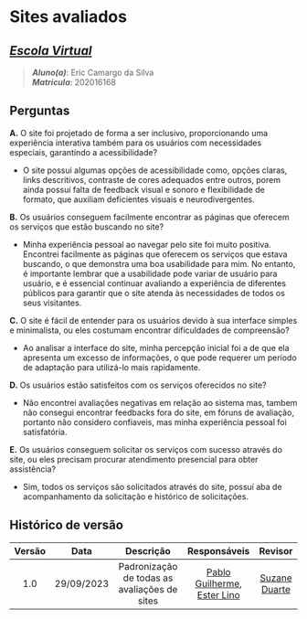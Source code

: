 # **Sites avaliados**

## [_Escola Virtual_](https://www.escolavirtual.gov.br/)

> **_Aluno(a)_**: Eric Camargo da Silva  
> **_Matricula_**: 202016168

## **Perguntas**

**A.** O site foi projetado de forma a ser inclusivo, proporcionando uma experiência interativa também para os usuários com necessidades especiais, garantindo a acessibilidade?

- O site possui algumas opções de acessibilidade como, opções claras, links descritivos, contraste de cores adequados entre outros, porem ainda possuí falta de feedback visual e sonoro e flexibilidade de formato, que auxiliam deficientes visuais e neurodivergentes.

**B.** Os usuários conseguem facilmente encontrar as páginas que oferecem os serviços que estão buscando no site?

- Minha experiência pessoal ao navegar pelo site foi muito positiva. Encontrei facilmente as páginas que oferecem os serviços que estava buscando, o que demonstra uma boa usabilidade para mim. No entanto, é importante lembrar que a usabilidade pode variar de usuário para usuário, e é essencial continuar avaliando a experiência de diferentes públicos para garantir que o site atenda às necessidades de todos os seus visitantes.

**C.** O site é fácil de entender para os usuários devido à sua interface simples e minimalista, ou eles costumam encontrar dificuldades de compreensão?

- Ao analisar a interface do site, minha percepção inicial foi a de que ela apresenta um excesso de informações, o que pode requerer um período de adaptação para utilizá-lo mais rapidamente.

**D.** Os usuários estão satisfeitos com os serviços oferecidos no site?

- Não encontrei avaliações negativas em relação ao sistema mas, tambem não consegui encontrar feedbacks fora do site, em fóruns de avaliação, portanto não considero confiaveis, mas minha experiência pessoal foi satisfatória.

**E.** Os usuários conseguem solicitar os serviços com sucesso através do site, ou eles precisam procurar atendimento presencial para obter assistência?

- Sim, todos os serviços são solicitados através do site, possuí aba de acompanhamento da solicitação e histórico de solicitações.

## Histórico de versão

| Versão |    Data    |                  Descrição                   |      Responsáveis      |    Revisor    |
| :----: | :--------: | :------------------------------------------: | :--------------------: | :-----------: |
|  1.0   | 29/09/2023 | Padronização de todas as avaliações de sites | [Pablo Guilherme](https://github.com/PabloGJBS), [Ester Lino](https://github.com/esteerlino) | [Suzane Duarte](https://github.com/suzaneduarte) |
